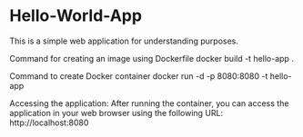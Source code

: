 # Hello-World-App

This is a simple web application for understanding purposes.

Command for creating an image using Dockerfile
docker build -t hello-app .

Command to create Docker container
docker run -d -p 8080:8080 -t hello-app


Accessing the application:
After running the container, you can access the application in your web browser using the following URL:
http://localhost:8080
